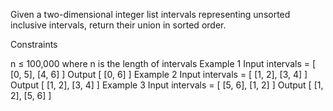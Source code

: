 Given a two-dimensional integer list intervals representing unsorted inclusive intervals, return their union in sorted order.

Constraints

n ≤ 100,000 where n is the length of intervals
Example 1
Input
intervals = [
    [0, 5],
    [4, 6]
]
Output
[
    [0, 6]
]
Example 2
Input
intervals = [
    [1, 2],
    [3, 4]
]
Output
[
    [1, 2],
    [3, 4]
]
Example 3
Input
intervals = [
    [5, 6],
    [1, 2]
]
Output
[
    [1, 2],
    [5, 6]
]

